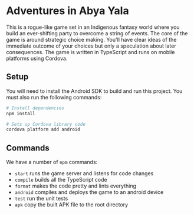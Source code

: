 # Adventures in Abya Yala
This is a rogue-like game set in an Indigenous fantasy world where you build an ever-shifting party to overcome a string of events.
The core of the game is around strategic choice making.
You'll have clear ideas of the immediate outcome of your choices but only a speculation about later consequences.
The game is written in TypeScript and runs on mobile platforms using Cordova.

## Setup
You will need to install the Android SDK to build and run this project.
You must also run the following commands:

```bash
# Install dependencies
npm install

# Sets up Cordova library code
cordova platform add android
```

## Commands
We have a number of `npm` commands:
- `start` runs the game server and listens for code changes
- `compile` builds all the TypeScript code
- `format` makes the code pretty and lints everything
- `android` compiles and deploys the game to an android device
- `test` run the unit tests
- `apk` copy the built APK file to the root directory

